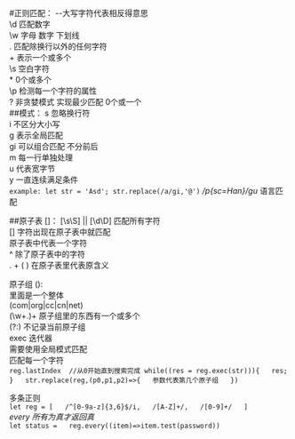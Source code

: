 #正则匹配：
    --大写字符代表相反得意思  
    \d 匹配数字  
    \w 字母 数字 下划线  
    . 匹配除换行以外的任何字符  
    + 表示一个或多个  
    \s 空白字符  
    * 0个或多个   
    \p 检测每一个字符的属性  
    ? 非贪婪模式 实现最少匹配 0个或一个  
##模式：
    s 忽略换行符   
    i 不区分大小写  
    g 表示全局匹配  
    gi 可以组合匹配 不分前后  
    m 每一行单独处理  
    u 代表宽字节   
    y 一直连续满足条件   
    `example:
        let str = 'Asd';
        str.replace(/a/gi,'@')`
    */p{sc=Han}/gu* 语言匹配
    
##原子表 []：
    [\s\S] || [\d\D] 匹配所有字符  
    []  字符出现在原子表中就匹配   
    原子表中代表一个字符  
    ^ 除了原子表中的字符                
    . + ( ) 在原子表里代表原含义  
  
原子组 ():  
    里面是一个整体  
    (com|org|cc|cn|net)    
    (\w+.)+ 原子组里的东西有一个或多个  
    (?:) 不记录当前原子组  
exec 迭代器  
    需要使用全局模式匹配  
    匹配每一个字符  
    `reg.lastIndex  //从0开始直到搜索完成
    while((res = reg.exec(str))){  
        res;  
    }  
    str.replace(reg,(p0,p1,p2)=>{  
        参数代表第几个原子组  
    })`  
  
 多条正则  
    `let reg = [  
        /^[0-9a-z]{3,6}$/i,  
        /[A-Z]+/,  
        /[0-9]+/  
    ]`  
    *every 所有为真才返回真*  
    `let status =   reg.every((item)=>item.test(password))`